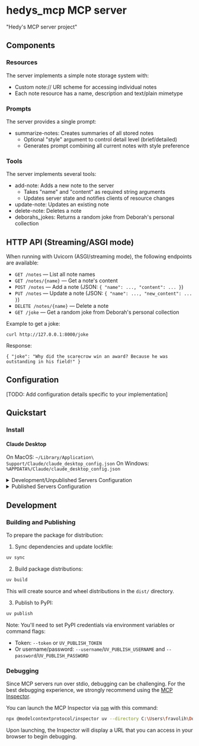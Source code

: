 # hedys_mcp MCP server

"Hedy's MCP server project"

## Components

### Resources

The server implements a simple note storage system with:
- Custom note:// URI scheme for accessing individual notes
- Each note resource has a name, description and text/plain mimetype

### Prompts

The server provides a single prompt:
- summarize-notes: Creates summaries of all stored notes
  - Optional "style" argument to control detail level (brief/detailed)
  - Generates prompt combining all current notes with style preference


### Tools

The server implements several tools:
- add-note: Adds a new note to the server
  - Takes "name" and "content" as required string arguments
  - Updates server state and notifies clients of resource changes
- update-note: Updates an existing note
- delete-note: Deletes a note
- deborahs_jokes: Returns a random joke from Deborah's personal collection

## HTTP API (Streaming/ASGI mode)

When running with Uvicorn (ASGI/streaming mode), the following endpoints are available:

- `GET /notes` — List all note names
- `GET /notes/{name}` — Get a note's content
- `POST /notes` — Add a note (JSON: `{ "name": ..., "content": ... }`)
- `PUT /notes` — Update a note (JSON: `{ "name": ..., "new_content": ... }`)
- `DELETE /notes/{name}` — Delete a note
- `GET /joke` — Get a random joke from Deborah's personal collection

Example to get a joke:

    curl http://127.0.0.1:8000/joke

Response:

    { "joke": "Why did the scarecrow win an award? Because he was outstanding in his field!" }

## Configuration

[TODO: Add configuration details specific to your implementation]

## Quickstart

### Install

#### Claude Desktop

On MacOS: `~/Library/Application\ Support/Claude/claude_desktop_config.json`
On Windows: `%APPDATA%/Claude/claude_desktop_config.json`

<details>
  <summary>Development/Unpublished Servers Configuration</summary>
  ```
  "mcpServers": {
    "hedys_mcp": {
      "command": "uv",
      "args": [
        "--directory",
        "C:\Users\fravolih\Documents\hedy_mcp_test",
        "run",
        "hedys_mcp"
      ]
    }
  }
  ```
</details>

<details>
  <summary>Published Servers Configuration</summary>
  ```
  "mcpServers": {
    "hedys_mcp": {
      "command": "uvx",
      "args": [
        "hedys_mcp"
      ]
    }
  }
  ```
</details>

## Development

### Building and Publishing

To prepare the package for distribution:

1. Sync dependencies and update lockfile:
```bash
uv sync
```

2. Build package distributions:
```bash
uv build
```

This will create source and wheel distributions in the `dist/` directory.

3. Publish to PyPI:
```bash
uv publish
```

Note: You'll need to set PyPI credentials via environment variables or command flags:
- Token: `--token` or `UV_PUBLISH_TOKEN`
- Or username/password: `--username`/`UV_PUBLISH_USERNAME` and `--password`/`UV_PUBLISH_PASSWORD`

### Debugging

Since MCP servers run over stdio, debugging can be challenging. For the best debugging
experience, we strongly recommend using the [MCP Inspector](https://github.com/modelcontextprotocol/inspector).


You can launch the MCP Inspector via [`npm`](https://docs.npmjs.com/downloading-and-installing-node-js-and-npm) with this command:

```bash
npx @modelcontextprotocol/inspector uv --directory C:\Users\fravolih\Documents\hedy_mcp_test run hedys-mcp
```


Upon launching, the Inspector will display a URL that you can access in your browser to begin debugging.
